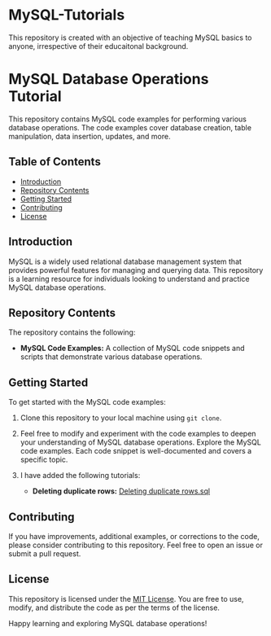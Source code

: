 # MySQL-Tutorials
This repository is created with an objective of teaching MySQL basics to anyone, irrespective of their educaitonal background.

# MySQL Database Operations Tutorial

This repository contains MySQL code examples for performing various database operations. The code examples cover database creation, table manipulation, data insertion, updates, and more.

## Table of Contents

- [Introduction](#introduction)
- [Repository Contents](#repository-contents)
- [Getting Started](#getting-started)
- [Contributing](#contributing)
- [License](#license)

## Introduction

MySQL is a widely used relational database management system that provides powerful features for managing and querying data. This repository is a learning resource for individuals looking to understand and practice MySQL database operations.

## Repository Contents

The repository contains the following:

- **MySQL Code Examples:** A collection of MySQL code snippets and scripts that demonstrate various database operations.

## Getting Started

To get started with the MySQL code examples:

1. Clone this repository to your local machine using `git clone`.

2. Feel free to modify and experiment with the code examples to deepen your understanding of MySQL database operations. Explore the MySQL code examples. Each code snippet is well-documented and covers a specific topic.
3. I have added the following tutorials:
   - **Deleting duplicate rows:** [Deleting duplicate rows.sql](https://github.com/Soumyabrata111/MySQL-Tutorials/blob/main/Deleting%20duplicate%20rows.sql)

## Contributing

If you have improvements, additional examples, or corrections to the code, please consider contributing to this repository. Feel free to open an issue or submit a pull request.

## License

This repository is licensed under the [MIT License](LICENSE). You are free to use, modify, and distribute the code as per the terms of the license.

Happy learning and exploring MySQL database operations!

